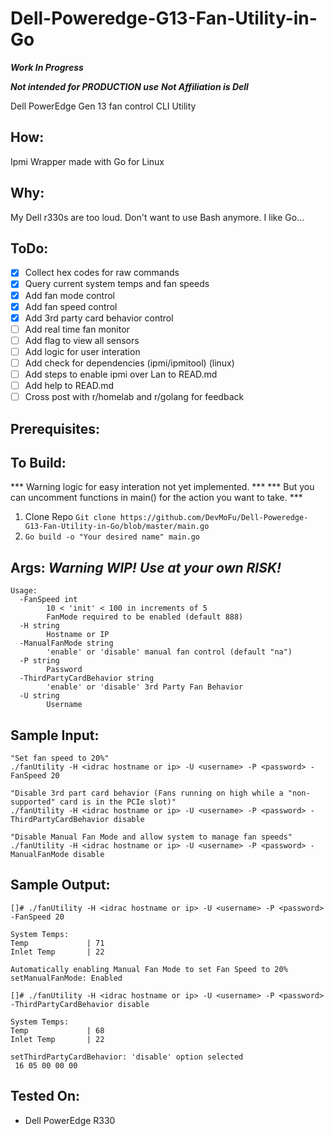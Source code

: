 # Dell-Poweredge-G13-Fan-Utility-in-Go
***Work In Progress***

***Not intended for PRODUCTION use***
***Not Affiliation is Dell***

Dell PowerEdge Gen 13 fan control CLI Utility

## How:
Ipmi Wrapper made with Go for Linux

## Why:
My Dell r330s are too loud. Don't want to use Bash anymore. I like Go...

## ToDo:
- [x] Collect hex codes for raw commands
- [x] Query current system temps and fan speeds
- [x] Add fan mode control
- [x] Add fan speed control
- [x] Add 3rd party card behavior control
- [ ] Add real time fan monitor
- [ ] Add flag to view all sensors
- [ ] Add logic for user interation
- [ ] Add check for dependencies (ipmi/ipmitool) (linux)
- [ ] Add steps to enable ipmi over Lan to READ.md
- [ ] Add help to READ.md
- [ ] Cross post with r/homelab and r/golang for feedback

## Prerequisites:

## To Build:
*** Warning logic for easy interation not yet implemented. ***
*** But you can uncomment functions in main() for the action you want to take. ***
1. Clone Repo `Git clone https://github.com/DevMoFu/Dell-Poweredge-G13-Fan-Utility-in-Go/blob/master/main.go`
2. `Go build -o "Your desired name" main.go`

## Args: ***Warning WIP! Use at your own RISK!***
```
Usage:
  -FanSpeed int
        10 < 'init' < 100 in increments of 5
        FanMode required to be enabled (default 888)
  -H string
        Hostname or IP
  -ManualFanMode string
        'enable' or 'disable' manual fan control (default "na")
  -P string
        Password
  -ThirdPartyCardBehavior string
        'enable' or 'disable' 3rd Party Fan Behavior
  -U string
        Username
```

## Sample Input:
```
"Set fan speed to 20%"
./fanUtility -H <idrac hostname or ip> -U <username> -P <password> -FanSpeed 20

"Disable 3rd part card behavior (Fans running on high while a "non-supported" card is in the PCIe slot)"
./fanUtility -H <idrac hostname or ip> -U <username> -P <password> -ThirdPartyCardBehavior disable

"Disable Manual Fan Mode and allow system to manage fan speeds"
./fanUtility -H <idrac hostname or ip> -U <username> -P <password> -ManualFanMode disable
```

## Sample Output:
```
[]# ./fanUtility -H <idrac hostname or ip> -U <username> -P <password> -FanSpeed 20

System Temps:
Temp             | 71
Inlet Temp       | 22

Automatically enabling Manual Fan Mode to set Fan Speed to 20%
setManualFanMode: Enabled

[]# ./fanUtility -H <idrac hostname or ip> -U <username> -P <password> -ThirdPartyCardBehavior disable

System Temps:
Temp             | 68
Inlet Temp       | 22

setThirdPartyCardBehavior: 'disable' option selected
 16 05 00 00 00
```
## Tested On:
- Dell PowerEdge R330
